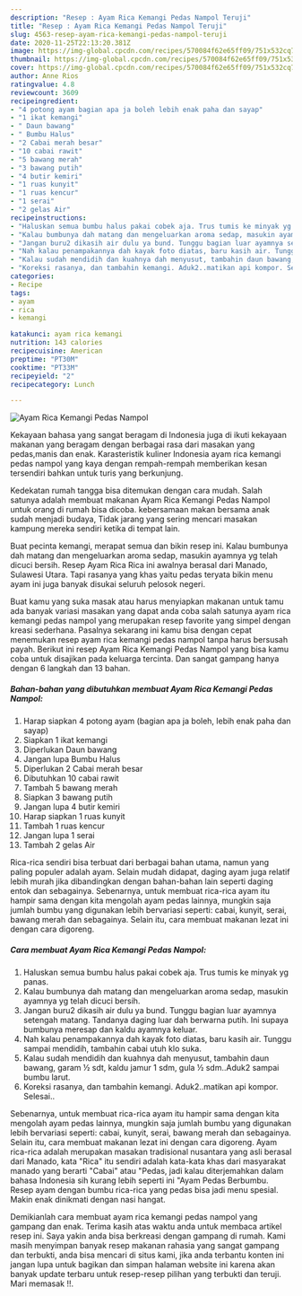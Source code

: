 ```yaml
---
description: "Resep : Ayam Rica Kemangi Pedas Nampol Teruji"
title: "Resep : Ayam Rica Kemangi Pedas Nampol Teruji"
slug: 4563-resep-ayam-rica-kemangi-pedas-nampol-teruji
date: 2020-11-25T22:13:20.381Z
image: https://img-global.cpcdn.com/recipes/570084f62e65ff09/751x532cq70/ayam-rica-kemangi-pedas-nampol-foto-resep-utama.jpg
thumbnail: https://img-global.cpcdn.com/recipes/570084f62e65ff09/751x532cq70/ayam-rica-kemangi-pedas-nampol-foto-resep-utama.jpg
cover: https://img-global.cpcdn.com/recipes/570084f62e65ff09/751x532cq70/ayam-rica-kemangi-pedas-nampol-foto-resep-utama.jpg
author: Anne Rios
ratingvalue: 4.8
reviewcount: 3609
recipeingredient:
- "4 potong ayam bagian apa ja boleh lebih enak paha dan sayap"
- "1 ikat kemangi"
- " Daun bawang"
- " Bumbu Halus"
- "2 Cabai merah besar"
- "10 cabai rawit"
- "5 bawang merah"
- "3 bawang putih"
- "4 butir kemiri"
- "1 ruas kunyit"
- "1 ruas kencur"
- "1 serai"
- "2 gelas Air"
recipeinstructions:
- "Haluskan semua bumbu halus pakai cobek aja. Trus tumis ke minyak yg panas."
- "Kalau bumbunya dah matang dan mengeluarkan aroma sedap, masukin ayamnya yg telah dicuci bersih."
- "Jangan buru2 dikasih air dulu ya bund. Tunggu bagian luar ayamnya setengah matang. Tandanya daging luar dah berwarna putih. Ini supaya bumbunya meresap dan kaldu ayamnya keluar."
- "Nah kalau penampakannya dah kayak foto diatas, baru kasih air. Tunggu sampai mendidih, tambahin cabai utuh klo suka."
- "Kalau sudah mendidih dan kuahnya dah menyusut, tambahin daun bawang, garam ½ sdt, kaldu jamur 1 sdm, gula ½ sdm..Aduk2 sampai bumbu larut."
- "Koreksi rasanya, dan tambahin kemangi. Aduk2..matikan api kompor. Selesai.."
categories:
- Recipe
tags:
- ayam
- rica
- kemangi

katakunci: ayam rica kemangi 
nutrition: 143 calories
recipecuisine: American
preptime: "PT30M"
cooktime: "PT33M"
recipeyield: "2"
recipecategory: Lunch

---
```



![Ayam Rica Kemangi Pedas Nampol](https://img-global.cpcdn.com/recipes/570084f62e65ff09/751x532cq70/ayam-rica-kemangi-pedas-nampol-foto-resep-utama.jpg)

Kekayaan bahasa yang sangat beragam di Indonesia juga di ikuti kekayaan makanan yang beragam dengan berbagai rasa dari masakan yang pedas,manis dan enak. Karasteristik kuliner Indonesia ayam rica kemangi pedas nampol yang kaya dengan rempah-rempah memberikan kesan tersendiri bahkan untuk turis yang berkunjung.


Kedekatan rumah tangga bisa ditemukan dengan cara mudah. Salah satunya adalah membuat makanan Ayam Rica Kemangi Pedas Nampol untuk orang di rumah bisa dicoba. kebersamaan makan bersama anak sudah menjadi budaya, Tidak jarang yang sering mencari masakan kampung mereka sendiri ketika di tempat lain.

Buat pecinta kemangi, merapat semua dan bikin resep ini. Kalau bumbunya dah matang dan mengeluarkan aroma sedap, masukin ayamnya yg telah dicuci bersih. Resep Ayam Rica Rica ini awalnya berasal dari Manado, Sulawesi Utara. Tapi rasanya yang khas yaitu pedas teryata bikin menu ayam ini juga banyak disukai seluruh pelosok negeri.

Buat kamu yang suka masak atau harus menyiapkan makanan untuk tamu ada banyak variasi masakan yang dapat anda coba salah satunya ayam rica kemangi pedas nampol yang merupakan resep favorite yang simpel dengan kreasi sederhana. Pasalnya sekarang ini kamu bisa dengan cepat menemukan resep ayam rica kemangi pedas nampol tanpa harus bersusah payah.
Berikut ini resep Ayam Rica Kemangi Pedas Nampol yang bisa kamu coba untuk disajikan pada keluarga tercinta. Dan sangat gampang hanya dengan 6 langkah dan 13 bahan.


<!--inarticleads1-->

##### Bahan-bahan yang dibutuhkan membuat Ayam Rica Kemangi Pedas Nampol:

1. Harap siapkan 4 potong ayam (bagian apa ja boleh, lebih enak paha dan sayap)
1. Siapkan 1 ikat kemangi
1. Diperlukan  Daun bawang
1. Jangan lupa  Bumbu Halus
1. Diperlukan 2 Cabai merah besar
1. Dibutuhkan 10 cabai rawit
1. Tambah 5 bawang merah
1. Siapkan 3 bawang putih
1. Jangan lupa 4 butir kemiri
1. Harap siapkan 1 ruas kunyit
1. Tambah 1 ruas kencur
1. Jangan lupa 1 serai
1. Tambah 2 gelas Air


Rica-rica sendiri bisa terbuat dari berbagai bahan utama, namun yang paling populer adalah ayam. Selain mudah didapat, daging ayam juga relatif lebih murah jika dibandingkan dengan bahan-bahan lain seperti daging entok dan sebagainya. Sebenarnya, untuk membuat rica-rica ayam itu hampir sama dengan kita mengolah ayam pedas lainnya, mungkin saja jumlah bumbu yang digunakan lebih bervariasi seperti: cabai, kunyit, serai, bawang merah dan sebagainya. Selain itu, cara membuat makanan lezat ini dengan cara digoreng. 

<!--inarticleads2-->

##### Cara membuat  Ayam Rica Kemangi Pedas Nampol:

1. Haluskan semua bumbu halus pakai cobek aja. Trus tumis ke minyak yg panas.
1. Kalau bumbunya dah matang dan mengeluarkan aroma sedap, masukin ayamnya yg telah dicuci bersih.
1. Jangan buru2 dikasih air dulu ya bund. Tunggu bagian luar ayamnya setengah matang. Tandanya daging luar dah berwarna putih. Ini supaya bumbunya meresap dan kaldu ayamnya keluar.
1. Nah kalau penampakannya dah kayak foto diatas, baru kasih air. Tunggu sampai mendidih, tambahin cabai utuh klo suka.
1. Kalau sudah mendidih dan kuahnya dah menyusut, tambahin daun bawang, garam ½ sdt, kaldu jamur 1 sdm, gula ½ sdm..Aduk2 sampai bumbu larut.
1. Koreksi rasanya, dan tambahin kemangi. Aduk2..matikan api kompor. Selesai..


Sebenarnya, untuk membuat rica-rica ayam itu hampir sama dengan kita mengolah ayam pedas lainnya, mungkin saja jumlah bumbu yang digunakan lebih bervariasi seperti: cabai, kunyit, serai, bawang merah dan sebagainya. Selain itu, cara membuat makanan lezat ini dengan cara digoreng. Ayam rica-rica adalah merupakan masakan tradisional nusantara yang asli berasal dari Manado, kata &#34;Rica&#34; itu sendiri adalah kata-kata khas dari masyarakat manado yang berarti &#34;Cabai&#34; atau &#34;Pedas, jadi kalau diterjemahkan dalam bahasa Indonesia sih kurang lebih seperti ini &#34;Ayam Pedas Berbumbu. Resep ayam dengan bumbu rica-rica yang pedas bisa jadi menu spesial. Makin enak dinikmati dengan nasi hangat. 

Demikianlah cara membuat ayam rica kemangi pedas nampol yang gampang dan enak. Terima kasih atas waktu anda untuk membaca artikel resep ini. Saya yakin anda bisa berkreasi dengan gampang di rumah. Kami masih menyimpan banyak resep makanan rahasia yang sangat gampang dan terbukti, anda bisa mencari di situs kami, jika anda terbantu konten ini jangan lupa untuk bagikan dan simpan halaman website ini karena akan banyak update terbaru untuk resep-resep pilihan yang terbukti dan teruji. Mari memasak !!. 

